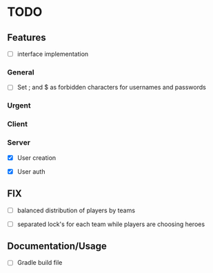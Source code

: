 # TODO

## Features
- [ ] interface implementation

### General
- [ ] Set ; and $ as forbidden characters for usernames and passwords

### Urgent

### Client

### Server
- [x] User creation
- [x] User auth


## FIX
- [ ] balanced distribution of players by teams
- [ ] separated lock's for each team while players are choosing heroes


## Documentation/Usage
- [ ] Gradle build file

